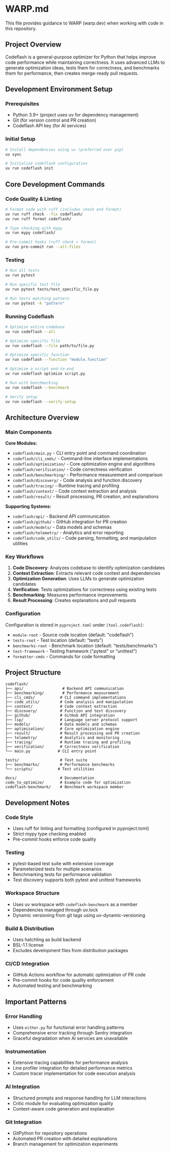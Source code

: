 # WARP.md

This file provides guidance to WARP (warp.dev) when working with code in this repository.

## Project Overview

Codeflash is a general-purpose optimizer for Python that helps improve code performance while maintaining correctness. It uses advanced LLMs to generate optimization ideas, tests them for correctness, and benchmarks them for performance, then creates merge-ready pull requests.

## Development Environment Setup

### Prerequisites
- Python 3.9+ (project uses uv for dependency management)
- Git (for version control and PR creation)
- Codeflash API key (for AI services)

### Initial Setup
```bash
# Install dependencies using uv (preferred over pip)
uv sync

# Initialize codeflash configuration
uv run codeflash init
```

## Core Development Commands

### Code Quality & Linting
```bash
# Format code with ruff (includes check and format)
uv run ruff check --fix codeflash/
uv run ruff format codeflash/

# Type checking with mypy
uv run mypy codeflash/

# Pre-commit hooks (ruff check + format)
uv run pre-commit run --all-files
```

### Testing
```bash
# Run all tests
uv run pytest

# Run specific test file
uv run pytest tests/test_specific_file.py

# Run tests matching pattern
uv run pytest -k "pattern"

```

### Running Codeflash
```bash
# Optimize entire codebase
uv run codeflash --all

# Optimize specific file
uv run codeflash --file path/to/file.py

# Optimize specific function
uv run codeflash --function "module.function"

# Optimize a script end-to-end
uv run codeflash optimize script.py

# Run with benchmarking
uv run codeflash --benchmark

# Verify setup
uv run codeflash --verify-setup
```

## Architecture Overview

### Main Components

**Core Modules:**
- `codeflash/main.py` - CLI entry point and command coordination
- `codeflash/cli_cmds/` - Command-line interface implementations
- `codeflash/optimization/` - Core optimization engine and algorithms
- `codeflash/verification/` - Code correctness verification
- `codeflash/benchmarking/` - Performance measurement and comparison
- `codeflash/discovery/` - Code analysis and function discovery
- `codeflash/tracing/` - Runtime tracing and profiling
- `codeflash/context/` - Code context extraction and analysis
- `codeflash/result/` - Result processing, PR creation, and explanations

**Supporting Systems:**
- `codeflash/api/` - Backend API communication
- `codeflash/github/` - GitHub integration for PR creation
- `codeflash/models/` - Data models and schemas
- `codeflash/telemetry/` - Analytics and error reporting
- `codeflash/code_utils/` - Code parsing, formatting, and manipulation utilities

### Key Workflows

1. **Code Discovery**: Analyzes codebase to identify optimization candidates
2. **Context Extraction**: Extracts relevant code context and dependencies
3. **Optimization Generation**: Uses LLMs to generate optimization candidates
4. **Verification**: Tests optimizations for correctness using existing tests
5. **Benchmarking**: Measures performance improvements
6. **Result Processing**: Creates explanations and pull requests

### Configuration

Configuration is stored in `pyproject.toml` under `[tool.codeflash]`:
- `module-root` - Source code location (default: "codeflash")
- `tests-root` - Test location (default: "tests") 
- `benchmarks-root` - Benchmark location (default: "tests/benchmarks")
- `test-framework` - Testing framework ("pytest" or "unittest")
- `formatter-cmds` - Commands for code formatting

## Project Structure

```
codeflash/
├── api/                 # Backend API communication
├── benchmarking/        # Performance measurement
├── cli_cmds/           # CLI command implementations
├── code_utils/         # Code analysis and manipulation
├── context/            # Code context extraction
├── discovery/          # Function and test discovery  
├── github/             # GitHub API integration
├── lsp/                # Language server protocol support
├── models/             # Data models and schemas
├── optimization/       # Core optimization engine
├── result/             # Result processing and PR creation
├── telemetry/          # Analytics and monitoring
├── tracing/            # Runtime tracing and profiling
├── verification/       # Correctness verification
└── main.py            # CLI entry point

tests/                  # Test suite
├── benchmarks/         # Performance benchmarks
└── scripts/           # Test utilities

docs/                   # Documentation
code_to_optimize/       # Example code for optimization
codeflash-benchmark/    # Benchmark workspace member
```

## Development Notes

### Code Style
- Uses ruff for linting and formatting (configured in pyproject.toml)
- Strict mypy type checking enabled
- Pre-commit hooks enforce code quality

### Testing
- pytest-based test suite with extensive coverage
- Parameterized tests for multiple scenarios
- Benchmarking tests for performance validation
- Test discovery supports both pytest and unittest frameworks

### Workspace Structure
- Uses uv workspace with `codeflash-benchmark` as a member
- Dependencies managed through uv.lock
- Dynamic versioning from git tags using uv-dynamic-versioning

### Build & Distribution
- Uses hatchling as build backend
- BSL-1.1 license
- Excludes development files from distribution packages

### CI/CD Integration
- GitHub Actions workflow for automatic optimization of PR code
- Pre-commit hooks for code quality enforcement
- Automated testing and benchmarking

## Important Patterns

### Error Handling
- Uses `either.py` for functional error handling patterns
- Comprehensive error tracking through Sentry integration
- Graceful degradation when AI services are unavailable

### Instrumentation
- Extensive tracing capabilities for performance analysis
- Line profiler integration for detailed performance metrics
- Custom tracer implementation for code execution analysis

### AI Integration
- Structured prompts and response handling for LLM interactions
- Critic module for evaluating optimization quality
- Context-aware code generation and explanation

### Git Integration 
- GitPython for repository operations
- Automated PR creation with detailed explanations
- Branch management for optimization experiments
